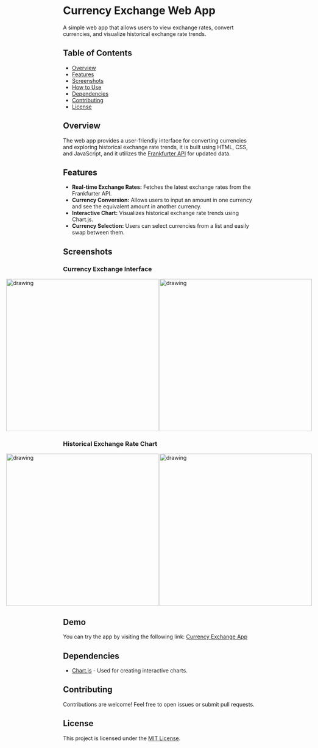 # Currency Exchange Web App
A simple web app that allows users to view exchange rates, convert currencies, and visualize historical exchange rate trends.

## Table of Contents
- [Overview](#overview)
- [Features](#features)
- [Screenshots](#screenshots)
- [How to Use](#how-to-use)
- [Dependencies](#dependencies)
- [Contributing](#contributing)
- [License](#license)

## Overview

The web app provides a user-friendly interface for converting currencies and exploring historical exchange rate trends, it is built using HTML, CSS, and JavaScript, and it utilizes the [Frankfurter API](https://www.frankfurter.app/) for updated data.

## Features

- **Real-time Exchange Rates:** Fetches the latest exchange rates from the Frankfurter API.
- **Currency Conversion:** Allows users to input an amount in one currency and see the equivalent amount in another currency.
- **Interactive Chart:** Visualizes historical exchange rate trends using Chart.js.
- **Currency Selection:** Users can select currencies from a list and easily swap between them.

## Screenshots

### Currency Exchange Interface
<div style= "display: flex; gap: 2px; justify-content: center;">
	<img src="https://i.imgur.com/39SRe8l.png" alt="drawing" style="height:400px;"/>
	<img src="https://i.imgur.com/XUfJ8Zh.png" alt="drawing" style="height:400px;"/>
</div>

### Historical Exchange Rate Chart
<div style= "display: flex; gap: 2px; justify-content: center">
	<img src="https://i.imgur.com/0alzAw3.png" alt="drawing" style="height:400px;"/>
	<img src="https://i.imgur.com/C01eOYj.png" alt="drawing" style="height:400px;"/>
</div>

## Demo
You can try the app by visiting the following link: [Currency Exchange App](https://currexch.netlify.app "link")

## Dependencies

- [Chart.js](https://www.chartjs.org/) - Used for creating interactive charts.

## Contributing

Contributions are welcome! Feel free to open issues or submit pull requests.

## License

This project is licensed under the [MIT License](LICENSE).
